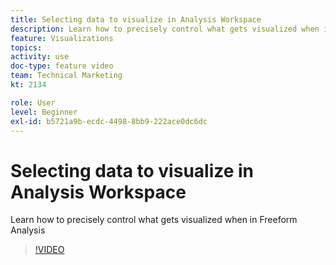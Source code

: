 ```yaml
---
title: Selecting data to visualize in Analysis Workspace
description: Learn how to precisely control what gets visualized when in Freeform Analysis
feature: Visualizations
topics: 
activity: use
doc-type: feature video
team: Technical Marketing
kt: 2134

role: User
level: Beginner
exl-id: b5721a9b-ecdc-4498-8bb9-222ace0dc6dc
---
```

# Selecting data to visualize in Analysis Workspace

Learn how to precisely control what gets visualized when in Freeform Analysis

>[!VIDEO](https://video.tv.adobe.com/v/23993/?quality=12)
